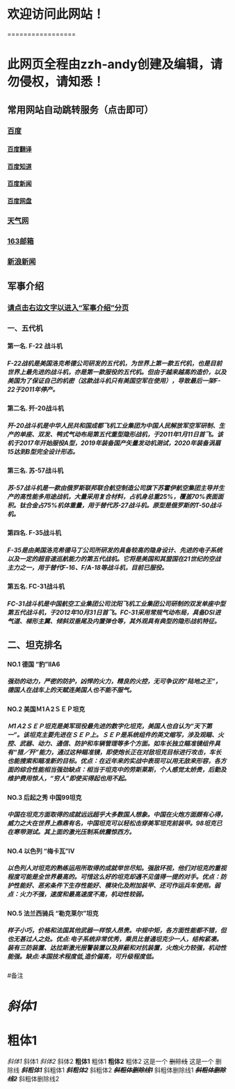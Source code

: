 # 欢迎访问此网站！
=================
# 此网页全程由zzh-andy创建及编辑，请勿侵权，请知悉！  
## 常用网站自动跳转服务（点击即可）  
### [百度](http://baidu.com)  
#### [百度翻译](fanyi.baidu.com)  
#### [百度知道](zhidao.baidu.com)  
#### [百度新闻](news.baidu.com)  
#### [百度网盘](https://pan.baidu.com/)  
### [天气网](www.tianqi.com)  
### [163邮箱](https://mail.163.com/)  
### [新浪新闻](https://news.sina.com.cn/)  
## 军事介绍
### [请点击右边文字以进入“军事介绍”分页](zzh-andy-jsjs.github.io) 
### 一、五代机

#### 第一名. F-22 战斗机

##### F-22战机是美国洛克希德公司研发的五代机，为世界上第一款五代机，也是目前世界上最先进的战斗机，亦是第一款服役的五代机。但由于越来越高的造价，以及美国为了保证自己的机密（这款战斗机只有美国空军在使用），导致最后一架F-22于2011年停产。

#### 第二名. 歼-20战斗机

##### 歼-20战斗机是中华人民共和国成都飞机工业集团为中国人民解放军空军研制、生产的单座、双发、鸭式气动布局第五代重型隐形战机，于2011年1月11日首飞。该机于2017年开始服役A型，2019年装备国产矢量发动机测试，2020年装备涡扇15达到B型完全设计形态。

#### 第三名. 苏-57战斗机

##### 苏-57战斗机是一款由俄罗斯联邦联合航空制造公司旗下苏霍伊航空集团主导并生产的高性能多用途战机，大量采用复合材料，占机身总重25%，覆盖70%表面面积。钛合金占75%机体重量，用于替代苏-27战斗机。原型是俄罗斯的T-50战斗机。

#### 第四名. F-35战斗机

##### F-35是由美国洛克希德马丁公司所研发的具备较高的隐身设计、先进的电子系统以及一定的超音速巡航能力的第五代战机。它将是美国和其盟国在21世纪的空战主力之一，用于替代F-16、F/A-18等战斗机，目前已服役。

#### 第五名. FC-31战斗机

##### FC-31战斗机是中国航空工业集团公司沈阳飞机工业集团公司研制的双发单座中型第五代战斗机，于2012年10月31日首飞。FC-31采用常规气动布局，具备DSI进气道、梯形主翼、倾斜双垂尾及内置弹仓等，其外观具有典型的隐形战机特征。


## 二、坦克排名

   #### NO.1 德国 “豹”IIA6  
   ##### 强劲的动力，严密的防护，凶悍的火力，精良的火控，无可争议的“陆地之王”，德国人在战车上的天赋连美国人也不能不服气。 　　

   #### NO.2 美国Ｍ1Ａ2ＳＥＰ坦克
  ##### Ｍ1Ａ2ＳＥＰ坦克是美军现役最先进的数字化坦克，美国人也自认为“天下第一”。该坦克主要先进在ＳＥＰ上。ＳＥＰ是系统组件的英文缩写，涉及观瞄、火控、武器、动力、通信、防护和车辆管理等多个方面。如车长独立瞄准镜组件具有“猎／歼”能力，通过这种瞄准镜，即使炮长正在对敌坦克目标进行攻击，车长也能搜索和瞄准新的目标。优点：在近年来的实战中表现可以用无敌来形容，各方面的综合性能相当强劲缺点：相当于坦克中的劳斯莱斯，个人感觉太娇贵，后勤及维护费用惊人，“穷人”即使买得起也用不起。 　　
  
   #### NO.3 后起之秀 中国99坦克  
   ##### 中国在坦克方面取得的成就远远超乎大多数国人想象。中国在火炮方面颇有心得，威力之大在世界上鼎鼎有名，中国坦克可以轻松击穿美军坦克前装甲。98坦克已在寒带测试。其上面的激光压制系统震惊西方。 　　
    
   #### NO.4 以色列 “梅卡瓦”IV
   ##### 以色列人对坦克的熟练运用所取得的成就举世尽知。强敌环视，他们对坦克的重视程度可能是全世界最高的。可惜这么好的坦克却遇不见值得一提的对手。优点：防护性能好、恶劣条件下生存性能好、模块化及附加装甲、还可作运兵车使用。弱点：火力不强，速度和最高速度不高，机动性较弱。　　　

   #### NO.5 法兰西骑兵 “勒克莱尔”坦克
   ##### 样子小巧，价格和法国其他武器一样惊人昂贵。中规中矩，各方面性能都不错，但也无甚过人之处。优点:电子系统非常优秀，乘员比普通坦克少一人，结构紧凑。装有三防装置、达拉斯激光报警装置以及屏蔽和对抗装置，火炮火力较强，机动性能强。缺点:本国技术程度低,造价偏高，可升级程度低。 

#备注

# *斜体1*
# **粗体1**



*斜体1* 斜体1 
_斜体2_ 斜体2 
**粗体1** 粗体1 
__粗体2__ 粗体2 
这是一个 ~~删除线~~ 这是一个 删除线 
***斜粗体1*** 斜粗体1 
___斜粗体2___ 斜粗体2 
***~~斜粗体删除线1~~*** 斜粗体删除线1 
~~***斜粗体删除线2***~~ 斜粗体删除线2 
